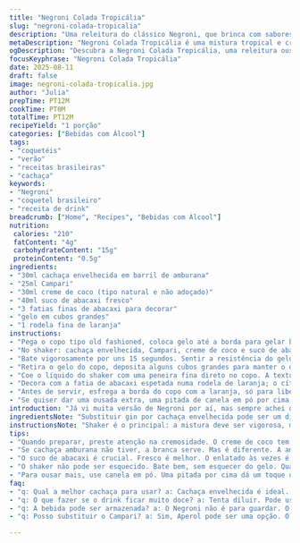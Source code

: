 ```yaml
---
title: "Negroni Colada Tropicália"
slug: "negroni-colada-tropicalia"
description: "Uma releitura do clássico Negroni, que brinca com sabores tropicais e traz uma textura cremosa. Troquei o Gin por cachaça envelhecida para um toque Brasil. A doçura vem do creme de coco, que substitui o vermute do original. Tudo isso, junto ao tradicional Campari e suco de abacaxi fresco, entrega um drink que é festa na boca; cores vivas e aromas intensos de frutas maduras. Serve como entrada rápida para animar qualquer noite quente, com aquele gosto de verão e relaxar sem pressa. Equilíbrio entre amargor, doçura e acidez, mais a cremosidade inesperada."
metaDescription: "Negroni Colada Tropicália é uma mistura tropical e cremosa que traz cachaça, abacaxi e Campari, ideal para festas de verão."
ogDescription: "Descubra a Negroni Colada Tropicália, uma releitura ousada e tropical do clássico Negroni, perfeita para aquecer suas noites."
focusKeyphrase: "Negroni Colada Tropicália"
date: 2025-08-11
draft: false
image: negroni-colada-tropicalia.jpg
author: "Julia"
prepTime: PT12M
cookTime: PT0M
totalTime: PT12M
recipeYield: "1 porção"
categories: ["Bebidas com Álcool"]
tags:
- "coquetéis"
- "verão"
- "receitas brasileiras"
- "cachaça"
keywords:
- "Negroni"
- "coquetel brasileiro"
- "receita de drink"
breadcrumb: ["Home", "Recipes", "Bebidas com Álcool"]
nutrition: 
 calories: "210"
 fatContent: "4g"
 carbohydrateContent: "15g"
 proteinContent: "0.5g"
ingredients:
- "30ml cachaça envelhecida em barril de amburana"
- "25ml Campari"
- "30ml creme de coco (tipo natural e não adoçado)"
- "40ml suco de abacaxi fresco"
- "3 fatias finas de abacaxi para decorar"
- "gelo em cubos grandes"
- "1 rodela fina de laranja"
instructions:
- "Pega o copo tipo old fashioned, coloca gelo até a borda para gelar bem enquanto prepara o drink."
- "No shaker: cachaça envelhecida, Campari, creme de coco e suco de abacaxi. Não pule o suco fresco, o industrializado mata a graça toda; serve pra dar acidez e frescor, fundamental."
- "Bate vigorosamente por uns 15 segundos. Sentir a resistência do gelo derretendo lentamente no metal do shaker ajuda a perceber o momento certo, não quer diluir demais, mas precisa juntar tudo."
- "Retira o gelo do copo, deposita alguns cubos grandes para manter o drink gelado, porém sem derreter rápido."
- "Coe o líquido do shaker com uma peneira fina direto no copo. A textura cremosa do creme de coco captura uns resquícios que dão uma leve untuosidade."
- "Decora com a fatia de abacaxi espetada numa rodela de laranja; o cítrico traz um aroma que prepara as papilas para o amargor do Campari logo na primeira boca."
- "Antes de servir, esfrega a borda do copo com a laranja, só para liberar óleos essenciais, faz MUITA diferença no impacto olfativo na hora do primeiro gole."
- "Se quiser dar uma ousada extra, uma pitada de canela em pó por cima, cai muito bem com a amburana da cachaça."
introduction: "Já vi muita versão de Negroni por aí, mas sempre achei que faltava um toque brasileiro que desse calor e doçura na medida certa. Trocar o gin pela cachaça envelhecida não só reforça a brasilidade, mas tira o drink daquela rigidez seca forçada. Criar uma textura cremosa, usando creme de coco no lugar do clássico vermute, traz algo suave, inesperado e refrescante. O suco de abacaxi — esse ingrediente que ninguém imagina que casa tão bem com amargos como o Campari — faz um contraponto incrível à bebida. No fim, a cor explode no copo; vermelho, amarelo e um toque branco, que lembra um pôr do sol. Uma primeira tentativa que virou favorito nos dias de calor, ideal para sentar no fim da tarde e não pensar em mais nada."
ingredientsNote: "Substituir gin por cachaça envelhecida pode ser um divisor, então procure uma com personalidade, mas não tão agressiva para não sobrepor o Campari. O creme de coco deve ser natural, daqueles mais líquidos; os industrializados muito doces deixam o drink enjoativo. Se não tiver o suco de abacaxi fresco, rola um suco de abacaxi concentrado, diluído com água para tirar o excesso de açúcar. Para gelo, cubos grandes fazem diferença porque derretem mais devagar, assim o drink não vai ficando aguado rápido. A decoração não é só enfeite, aprofunda a experiência sensorial e merecem atenção."
instructionsNote: "Shaker é o principal: a mistura deve ser vigorosa, mas nunca longa demais para não dissolver demais o gelo e desbalançar o drink. Sentir o frio no metal, observar a condensação, dá segurança de que está na temperatura ideal. A peneira evita pedaços que atrapalham o paladar e mantém a textura limpa. Esfregar a casca da laranja no copo? Parece frescura, mas quem já tentou sabe que libera óleos incríveis, quase como um tempero para a bebida. Dica: experimente trocar o abacaxi por manga em cubos amassados para um toque cremoso extra, mas cuidado para não virar outra coisa, perde a identidade do Negroni."
tips:
- "Quando preparar, preste atenção na cremosidade. O creme de coco tem que ser natural. O tipo adoçado, dá um efeito dragado, não rola. A textura é a chave aqui. O gelo de cubo grande é essencial. Ele derrete devagar. Não dilui rápido. Isso mantém a bebida potente."
- "Se cachaça amburana não tiver, a branca serve. Mas é diferente. A amburana traz um aroma inigualável. Experimente. Lembre de esfregar a laranja na borda do copo. Essa dica vale ouro. Os óleos essenciais ativam o olfato. Isso transforma a experiência."
- "O suco de abacaxi é crucial. Fresco é melhor. O enlatado às vezes é doce demais. Mas se não acha o fresco, tenta uma versão concentrada. Dilui em água para equilibrar a doçura. Rola fácil. Esses pequenos detalhes fazem a diferença."
- "O shaker não pode ser esquecido. Bate bem, sem esquecer do gelo. Quase 15 segundos. Observa a condensação. É um sinal. Isso indica que a bebida está na temperatura certa. O aroma durante esse processo? Irresistível."
- "Para ousar mais, use canela em pó. Uma pitada por cima dá um toque único. O sabor da canela casa bem com o amargo do Campari. Não exagere, mas deve ser sentida. Lembre-se, equilíbrio é a palavra. Não é só fazer; é entender a complexidade dos sabores."
faq:
- "q: Qual a melhor cachaça para usar? a: Cachaça envelhecida é ideal. A amburana traz uma profundidade aromática. Mas uma cachaça branca bem filtrada quebra o galho. Tem que tomar cuidado com o sabor."
- "q: O que fazer se o drink ficar muito doce? a: Tenta diluir. Pode usar um pouco mais de suco de abacaxi fresco. Isso ajuda. Lembre-se de ajustar aos poucos a acidez. Cuidado para não enjoar."
- "q: A bebida pode ser armazenada? a: O Negroni não é para guardar. O gelo derrete e muda sabor. Melhor servir na hora. Se sobrar, pode guardar no refrigerador. Mas não espera milagre e fica aguado. Consome rápido."
- "q: Posso substituir o Campari? a: Sim, Aperol pode ser uma opção. O amargo é mais suave. Mas a cor? Menos intensa. Outra opção é usar vermute, mas muda completamente o perfil do drink. Faz tintura da receita."

---
```

